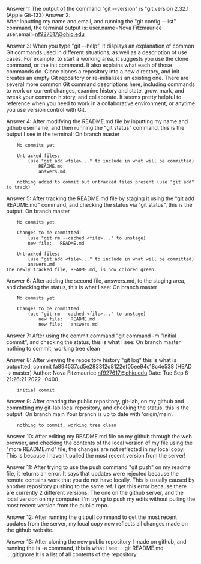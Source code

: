 Answer 1: 
    The output of the command "git --version" is "git version 2.32.1 (Apple Git-133)
Answer 2:   
    After inputting my name and email, and running the "git config --list" command, the terminal output is:
        user.name=Nova Fitzmaurice
        user.email=nf927617@ohio.edu

Answer 3:
    When you type "git --help", it displays an explanation of common Git commands used in different situations, as well as a description of use cases. For example, to start a working area, it suggests you use the clone command, or the init command. It also explains what each of those commands do. Clone clones a repository into a new directory, and init creates an empty Git repository or re-initializes an existing one. There are several more common Git command descriptions here, including commands to work on current changes, examine history and state, grow, mark, and tweak your common history, and collaborate. It seems pretty helpful to reference when you need to work in a collaborative environment, or anytime you use version control with Git.

Answer 4:
    After modifying the README.md file by inputting my name and github username, and then running the "git status" command, this is the output I see in the terminal:
        On branch master

        No commits yet

        Untracked files:
            (use "git add <file>..." to include in what will be committed)
                README.md
                answers.md

        nothing added to commit but untracked files present (use "git add" to track)

Answer 5:
    After tracking the README.md file by staging it using the "git add README.md" command, and checking the status via "git status", this is the output:
        On branch master

        No commits yet

        Changes to be committed:
            (use "git rm --cached <file>..." to unstage)
	        new file:   README.md

        Untracked files:
            (use "git add <file>..." to include in what will be committed)
	        answers.md
    The newly tracked file, README.md, is now colored green.

Answer 6:
    After adding the second file, answers.md, to the staging area, and checking the status, this is what I see:
        On branch master

        No commits yet

        Changes to be committed:
            (use "git rm --cached <file>..." to unstage)
	            new file:   README.md
	            new file:   answers.md

Answer 7:
    After using the commit command "git command -m "Initial commit", and checking the status, this is what I see:
        On branch master
        nothing to commit, working tree clean

Answer 8:
    After viewing the repository history "git log" this is what is outputted:
        commit fa894537cd5e283312d8122ef05ee94c18c4e538 (HEAD -> master)
        Author: Nova Fitzmaurice <nf927617@ohio.edu>
        Date:   Tue Sep 6 21:26:21 2022 -0400

        initial commit

Answer 9:
    After creating the public repository, git-lab, on my github and committing my git-lab local repository, and checking the status, this is the output:
        On branch main
        Your branch is up to date with 'origin/main'.

        nothing to commit, working tree clean

Answer 10:
    After editing my README.md file on my github through the web browser, and checking the contents of the local version of my file using the "more README.md" file, the changes are not reflected in my local copy. This is because I haven't pulled the most recent version from the server!

Answer 11:
    After trying to use the push command "git push" on my readme file, it returns an error. It says that updates were rejected because the remote contains work that you do not have locally. This is usually caused by another repository pushing to the same ref. I get this error because there are currently 2 different versions: The one on the github server, and the local version on my computer. I'm trying to push my edits without pulling the most recent version from the public repo. 

Answer 12:
    After running the git pull command to get the most recent updates from the server, my local copy now reflects all changes made on the github website. 

Answer 13: 
    After cloning the new public repository I made on github, and running the ls -a command, this is what I see:
        .			.git			README.md		
        ..			.gitignore
    It is a list of all contents of the repository





